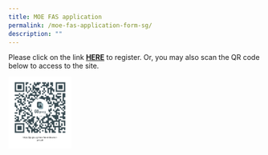 ```yaml
---
title: MOE FAS application
permalink: /moe-fas-application-form-sg/
description: ""
---
```

Please click on the link **[HERE](https://form.gov.sg/#!/6171fdaa854bf40013c608d5)** to register. Or, you may also scan the QR code below to access to the site.

<img src="/images/QR-CODE-FAS-265x300.png"  
style="width:25%">
